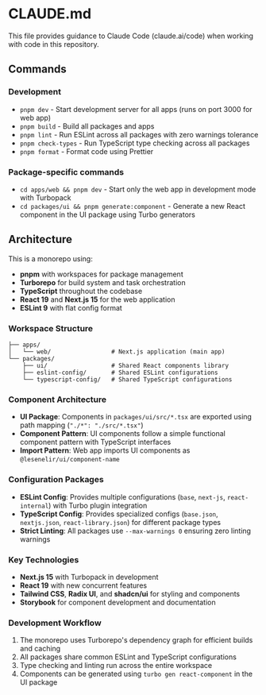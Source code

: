 # CLAUDE.md

This file provides guidance to Claude Code (claude.ai/code) when working with code in this repository.

## Commands

### Development
- `pnpm dev` - Start development server for all apps (runs on port 3000 for web app)
- `pnpm build` - Build all packages and apps
- `pnpm lint` - Run ESLint across all packages with zero warnings tolerance
- `pnpm check-types` - Run TypeScript type checking across all packages
- `pnpm format` - Format code using Prettier

### Package-specific commands
- `cd apps/web && pnpm dev` - Start only the web app in development mode with Turbopack
- `cd packages/ui && pnpm generate:component` - Generate a new React component in the UI package using Turbo generators

## Architecture

This is a monorepo using:
- **pnpm** with workspaces for package management
- **Turborepo** for build system and task orchestration
- **TypeScript** throughout the codebase
- **React 19** and **Next.js 15** for the web application
- **ESLint 9** with flat config format

### Workspace Structure

```
├── apps/
│   └── web/                 # Next.js application (main app)
└── packages/
    ├── ui/                  # Shared React components library
    ├── eslint-config/       # Shared ESLint configurations
    └── typescript-config/   # Shared TypeScript configurations
```

### Component Architecture

- **UI Package**: Components in `packages/ui/src/*.tsx` are exported using path mapping (`"./*": "./src/*.tsx"`)
- **Component Pattern**: UI components follow a simple functional component pattern with TypeScript interfaces
- **Import Pattern**: Web app imports UI components as `@lesenelir/ui/component-name`

### Configuration Packages

- **ESLint Config**: Provides multiple configurations (`base`, `next-js`, `react-internal`) with Turbo plugin integration
- **TypeScript Config**: Provides specialized configs (`base.json`, `nextjs.json`, `react-library.json`) for different package types
- **Strict Linting**: All packages use `--max-warnings 0` ensuring zero linting warnings

### Key Technologies

- **Next.js 15** with Turbopack in development
- **React 19** with new concurrent features
- **Tailwind CSS**, **Radix UI**, and **shadcn/ui** for styling and components
- **Storybook** for component development and documentation

### Development Workflow

1. The monorepo uses Turborepo's dependency graph for efficient builds and caching
2. All packages share common ESLint and TypeScript configurations
3. Type checking and linting run across the entire workspace
4. Components can be generated using `turbo gen react-component` in the UI package